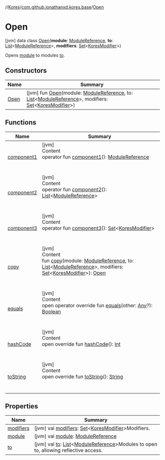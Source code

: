 //[Kores](../../index.md)/[com.github.jonathanxd.kores.base](../index.md)/[Open](index.md)



# Open  
 [jvm] data class [Open](index.md)(**module**: [ModuleReference](../-module-reference/index.md), **to**: [List](https://kotlinlang.org/api/latest/jvm/stdlib/kotlin.collections/-list/index.html)<[ModuleReference](../-module-reference/index.md)>, **modifiers**: [Set](https://kotlinlang.org/api/latest/jvm/stdlib/kotlin.collections/-set/index.html)<[KoresModifier](../-kores-modifier/index.md)>)

Opens [module](module.md) to modules [to](to.md).

   


## Constructors  
  
|  Name|  Summary| 
|---|---|
| <a name="com.github.jonathanxd.kores.base/Open/Open/#com.github.jonathanxd.kores.base.ModuleReference#kotlin.collections.List[com.github.jonathanxd.kores.base.ModuleReference]#kotlin.collections.Set[com.github.jonathanxd.kores.base.KoresModifier]/PointingToDeclaration/"></a>[Open](-open.md)| <a name="com.github.jonathanxd.kores.base/Open/Open/#com.github.jonathanxd.kores.base.ModuleReference#kotlin.collections.List[com.github.jonathanxd.kores.base.ModuleReference]#kotlin.collections.Set[com.github.jonathanxd.kores.base.KoresModifier]/PointingToDeclaration/"></a> [jvm] fun [Open](-open.md)(module: [ModuleReference](../-module-reference/index.md), to: [List](https://kotlinlang.org/api/latest/jvm/stdlib/kotlin.collections/-list/index.html)<[ModuleReference](../-module-reference/index.md)>, modifiers: [Set](https://kotlinlang.org/api/latest/jvm/stdlib/kotlin.collections/-set/index.html)<[KoresModifier](../-kores-modifier/index.md)>)   <br>


## Functions  
  
|  Name|  Summary| 
|---|---|
| <a name="com.github.jonathanxd.kores.base/Open/component1/#/PointingToDeclaration/"></a>[component1](component1.md)| <a name="com.github.jonathanxd.kores.base/Open/component1/#/PointingToDeclaration/"></a>[jvm]  <br>Content  <br>operator fun [component1](component1.md)(): [ModuleReference](../-module-reference/index.md)  <br><br><br>
| <a name="com.github.jonathanxd.kores.base/Open/component2/#/PointingToDeclaration/"></a>[component2](component2.md)| <a name="com.github.jonathanxd.kores.base/Open/component2/#/PointingToDeclaration/"></a>[jvm]  <br>Content  <br>operator fun [component2](component2.md)(): [List](https://kotlinlang.org/api/latest/jvm/stdlib/kotlin.collections/-list/index.html)<[ModuleReference](../-module-reference/index.md)>  <br><br><br>
| <a name="com.github.jonathanxd.kores.base/Open/component3/#/PointingToDeclaration/"></a>[component3](component3.md)| <a name="com.github.jonathanxd.kores.base/Open/component3/#/PointingToDeclaration/"></a>[jvm]  <br>Content  <br>operator fun [component3](component3.md)(): [Set](https://kotlinlang.org/api/latest/jvm/stdlib/kotlin.collections/-set/index.html)<[KoresModifier](../-kores-modifier/index.md)>  <br><br><br>
| <a name="com.github.jonathanxd.kores.base/Open/copy/#com.github.jonathanxd.kores.base.ModuleReference#kotlin.collections.List[com.github.jonathanxd.kores.base.ModuleReference]#kotlin.collections.Set[com.github.jonathanxd.kores.base.KoresModifier]/PointingToDeclaration/"></a>[copy](copy.md)| <a name="com.github.jonathanxd.kores.base/Open/copy/#com.github.jonathanxd.kores.base.ModuleReference#kotlin.collections.List[com.github.jonathanxd.kores.base.ModuleReference]#kotlin.collections.Set[com.github.jonathanxd.kores.base.KoresModifier]/PointingToDeclaration/"></a>[jvm]  <br>Content  <br>fun [copy](copy.md)(module: [ModuleReference](../-module-reference/index.md), to: [List](https://kotlinlang.org/api/latest/jvm/stdlib/kotlin.collections/-list/index.html)<[ModuleReference](../-module-reference/index.md)>, modifiers: [Set](https://kotlinlang.org/api/latest/jvm/stdlib/kotlin.collections/-set/index.html)<[KoresModifier](../-kores-modifier/index.md)>): [Open](index.md)  <br><br><br>
| <a name="kotlin/Any/equals/#kotlin.Any?/PointingToDeclaration/"></a>[equals](../../com.github.jonathanxd.kores.util/-simple-resolver/index.md#%5Bkotlin%2FAny%2Fequals%2F%23kotlin.Any%3F%2FPointingToDeclaration%2F%5D%2FFunctions%2F-1211764316)| <a name="kotlin/Any/equals/#kotlin.Any?/PointingToDeclaration/"></a>[jvm]  <br>Content  <br>open operator override fun [equals](../../com.github.jonathanxd.kores.util/-simple-resolver/index.md#%5Bkotlin%2FAny%2Fequals%2F%23kotlin.Any%3F%2FPointingToDeclaration%2F%5D%2FFunctions%2F-1211764316)(other: [Any](https://kotlinlang.org/api/latest/jvm/stdlib/kotlin/-any/index.html)?): [Boolean](https://kotlinlang.org/api/latest/jvm/stdlib/kotlin/-boolean/index.html)  <br><br><br>
| <a name="kotlin/Any/hashCode/#/PointingToDeclaration/"></a>[hashCode](../../com.github.jonathanxd.kores.util/-simple-resolver/index.md#%5Bkotlin%2FAny%2FhashCode%2F%23%2FPointingToDeclaration%2F%5D%2FFunctions%2F-1211764316)| <a name="kotlin/Any/hashCode/#/PointingToDeclaration/"></a>[jvm]  <br>Content  <br>open override fun [hashCode](../../com.github.jonathanxd.kores.util/-simple-resolver/index.md#%5Bkotlin%2FAny%2FhashCode%2F%23%2FPointingToDeclaration%2F%5D%2FFunctions%2F-1211764316)(): [Int](https://kotlinlang.org/api/latest/jvm/stdlib/kotlin/-int/index.html)  <br><br><br>
| <a name="kotlin/Any/toString/#/PointingToDeclaration/"></a>[toString](../../com.github.jonathanxd.kores.util/-simple-resolver/index.md#%5Bkotlin%2FAny%2FtoString%2F%23%2FPointingToDeclaration%2F%5D%2FFunctions%2F-1211764316)| <a name="kotlin/Any/toString/#/PointingToDeclaration/"></a>[jvm]  <br>Content  <br>open override fun [toString](../../com.github.jonathanxd.kores.util/-simple-resolver/index.md#%5Bkotlin%2FAny%2FtoString%2F%23%2FPointingToDeclaration%2F%5D%2FFunctions%2F-1211764316)(): [String](https://kotlinlang.org/api/latest/jvm/stdlib/kotlin/-string/index.html)  <br><br><br>


## Properties  
  
|  Name|  Summary| 
|---|---|
| <a name="com.github.jonathanxd.kores.base/Open/modifiers/#/PointingToDeclaration/"></a>[modifiers](modifiers.md)| <a name="com.github.jonathanxd.kores.base/Open/modifiers/#/PointingToDeclaration/"></a> [jvm] val [modifiers](modifiers.md): [Set](https://kotlinlang.org/api/latest/jvm/stdlib/kotlin.collections/-set/index.html)<[KoresModifier](../-kores-modifier/index.md)>Modifiers.   <br>
| <a name="com.github.jonathanxd.kores.base/Open/module/#/PointingToDeclaration/"></a>[module](module.md)| <a name="com.github.jonathanxd.kores.base/Open/module/#/PointingToDeclaration/"></a> [jvm] val [module](module.md): [ModuleReference](../-module-reference/index.md)   <br>
| <a name="com.github.jonathanxd.kores.base/Open/to/#/PointingToDeclaration/"></a>[to](to.md)| <a name="com.github.jonathanxd.kores.base/Open/to/#/PointingToDeclaration/"></a> [jvm] val [to](to.md): [List](https://kotlinlang.org/api/latest/jvm/stdlib/kotlin.collections/-list/index.html)<[ModuleReference](../-module-reference/index.md)>Modules to open to, allowing reflective access.   <br>

